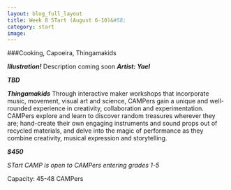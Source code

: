 ```yaml
---
layout: blog_full_layout
title: Week 8 STart (August 6-10)&#58; 
category: start
image: 
---
```



###Cooking, Capoeira, Thingamakids


**_Illustration!_**
Description coming soon
**_Artist: Yael_**


**_TBD_**


**_Thingamakids_**
Through interactive maker workshops that incorporate music, movement, visual art and science, CAMPers gain a unique and well-rounded experience in creativity, collaboration and experimentation. CAMPers explore and learn to discover random treasures wherever they are; hand-create their own engaging instruments and sound props out of recycled materials, and delve into the magic of performance as they combine creativity, musical expression and storytelling.



**_$450_**


*STart CAMP is open to CAMPers entering grades 1-5*

Capacity: 45-48 CAMPers
